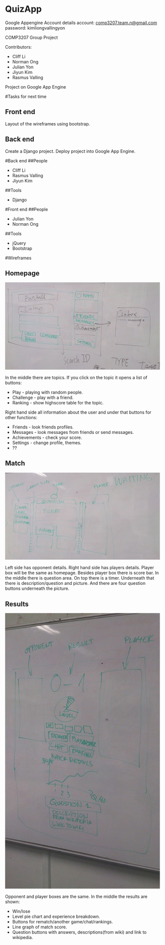 QuizApp
=======

Google Appengine Account details
account: comp3207.team.n@gmail.com
password: kimliongvallingyon

COMP3207 Group Project

Contributors:
* Cliff Li
* Norman Ong
* Julian Yon
* Jiyun Kim
* Rasmus Valling

Project on Google App Engine

#Tasks for next time
## Front end
Layout of the wireframes using bootstrap.

## Back end
Create a Django project.
Deploy project into Google App Engine.

#Back end
##People
* Cliff Li
* Rasmus Valling
* Jiyun Kim

##Tools
* Django

#Front end
##People
* Julian Yon
* Norman Ong

##Tools
* jQuery
* Bootstrap

#Wireframes

## Homepage

![Home](/img/wireframes/home.jpg?raw=true "Home")

In the middle there are topics. If you click on the topic it opens a list of buttons:
* Play - playing with random people.
* Challenge - play with a friend.
* Ranking - show highscore table for the topic.

Right hand side all information about the user and under that buttons for other functions:
* Friends - look friends profiles.
* Messages - look messages from friends or send messages.
* Achievements - check your score.
* Settings - change profile, themes.
* ??

## Match

![Match](/img/wireframes/question.jpg?raw=true "Match")

Left side has opponent details. Right hand side has players details. Player box will be the same as homepage.
Besides player box there is score bar.
In the middle there is question area. On top there is a timer. Underneath that there is description/question and picture. And there are four question buttons underneath the picture.

## Results

![Results](/img/wireframes/results.jpg?raw=true "Results")

Opponent and player boxes are the same.
In the middle the results are shown:
* Win/lose
* Level pie chart and experience breakdown.
* Buttons for rematch/another game/chat/rankings.
* Line graph of match score.
* Question buttons with answers, descriptions(from wiki) and link to wikipedia.
